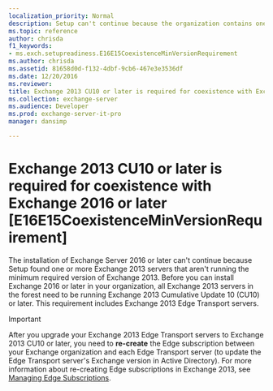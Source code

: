 ```yaml
---
localization_priority: Normal
description: Setup can't continue because the organization contains one or more Exchange 2013 servers that aren't running the minimum required version of Exchange.
ms.topic: reference
author: chrisda
f1_keywords:
- ms.exch.setupreadiness.E16E15CoexistenceMinVersionRequirement
ms.author: chrisda
ms.assetid: 81658d0d-f132-4dbf-9cb6-467e3e3536df
ms.date: 12/20/2016
ms.reviewer: 
title: Exchange 2013 CU10 or later is required for coexistence with Exchange 2016 or later [E16E15CoexistenceMinVersionRequirement]
ms.collection: exchange-server
ms.audience: Developer
ms.prod: exchange-server-it-pro
manager: dansimp

---
```


# Exchange 2013 CU10 or later is required for coexistence with Exchange 2016 or later [E16E15CoexistenceMinVersionRequirement]

The installation of Exchange Server 2016 or later can't continue because Setup found one or more Exchange 2013 servers that aren't running the minimum required version of Exchange 2013. Before you can install Exchange 2016 or later in your organization, all Exchange 2013 servers in the forest need to be running Exchange 2013 Cumulative Update 10 (CU10) or later. This requirement includes Exchange 2013 Edge Transport servers.

> [!IMPORTANT]
> After you upgrade your Exchange 2013 Edge Transport servers to Exchange 2013 CU10 or later, you need to **re-create** the Edge subscription between your Exchange organization and each Edge Transport server (to update the Edge Transport server's Exchange version in Active Directory). For more information about re-creating Edge subscriptions in Exchange 2013, see [Managing Edge Subscriptions](https://go.microsoft.com/fwlink/p/?LinkId=624335).

